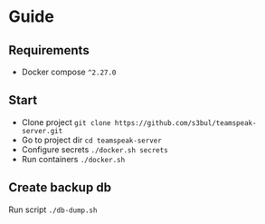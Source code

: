 # Guide
## Requirements
* Docker compose `^2.27.0`

## Start
* Clone project `git clone https://github.com/s3bul/teamspeak-server.git`
* Go to project dir `cd teamspeak-server`
* Configure secrets `./docker.sh secrets`
* Run containers `./docker.sh`

## Create backup db
Run script `./db-dump.sh`
